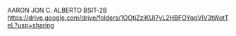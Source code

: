 AARON JON C. ALBERTO BSIT-2B
https://drive.google.com/drive/folders/1OOtjZzjKUI7vL2HBFOYqqVlV3tWotTeL?usp=sharing

